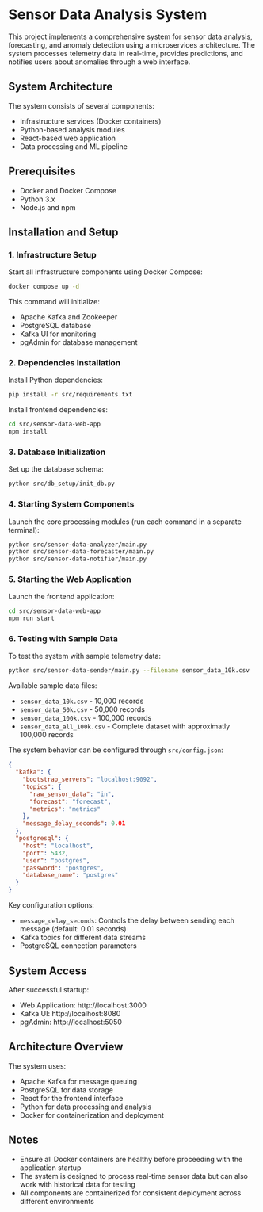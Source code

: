 # Sensor Data Analysis System

This project implements a comprehensive system for sensor data analysis, forecasting, and anomaly detection using a microservices architecture. The system processes telemetry data in real-time, provides predictions, and notifies users about anomalies through a web interface.

## System Architecture

The system consists of several components:

- Infrastructure services (Docker containers)
- Python-based analysis modules
- React-based web application
- Data processing and ML pipeline

## Prerequisites

- Docker and Docker Compose
- Python 3.x
- Node.js and npm

## Installation and Setup

### 1. Infrastructure Setup

Start all infrastructure components using Docker Compose:

```bash
docker compose up -d
```

This command will initialize:
- Apache Kafka and Zookeeper
- PostgreSQL database
- Kafka UI for monitoring
- pgAdmin for database management

### 2. Dependencies Installation

Install Python dependencies:
```bash
pip install -r src/requirements.txt
```

Install frontend dependencies:
```bash
cd src/sensor-data-web-app
npm install
```

### 3. Database Initialization

Set up the database schema:
```bash
python src/db_setup/init_db.py
```

### 4. Starting System Components

Launch the core processing modules (run each command in a separate terminal):

```bash
python src/sensor-data-analyzer/main.py
python src/sensor-data-forecaster/main.py
python src/sensor-data-notifier/main.py
```

### 5. Starting the Web Application

Launch the frontend application:
```bash
cd src/sensor-data-web-app
npm run start
```

### 6. Testing with Sample Data

To test the system with sample telemetry data:
```bash
python src/sensor-data-sender/main.py --filename sensor_data_10k.csv
```

Available sample data files:
- `sensor_data_10k.csv` - 10,000 records
- `sensor_data_50k.csv` - 50,000 records
- `sensor_data_100k.csv` - 100,000 records
- `sensor_data_all_100k.csv` - Complete dataset with approximatly 100,000 records

The system behavior can be configured through `src/config.json`:
```json
{
  "kafka": {
    "bootstrap_servers": "localhost:9092",
    "topics": {
      "raw_sensor_data": "in",
      "forecast": "forecast",
      "metrics": "metrics"
    },
    "message_delay_seconds": 0.01
  },
  "postgresql": {
    "host": "localhost",
    "port": 5432,
    "user": "postgres",
    "password": "postgres",
    "database_name": "postgres"
  }
}
```

Key configuration options:
- `message_delay_seconds`: Controls the delay between sending each message (default: 0.01 seconds)
- Kafka topics for different data streams
- PostgreSQL connection parameters

## System Access

After successful startup:
- Web Application: http://localhost:3000
- Kafka UI: http://localhost:8080
- pgAdmin: http://localhost:5050

## Architecture Overview

The system uses:
- Apache Kafka for message queuing
- PostgreSQL for data storage
- React for the frontend interface
- Python for data processing and analysis
- Docker for containerization and deployment

## Notes

- Ensure all Docker containers are healthy before proceeding with the application startup
- The system is designed to process real-time sensor data but can also work with historical data for testing
- All components are containerized for consistent deployment across different environments 